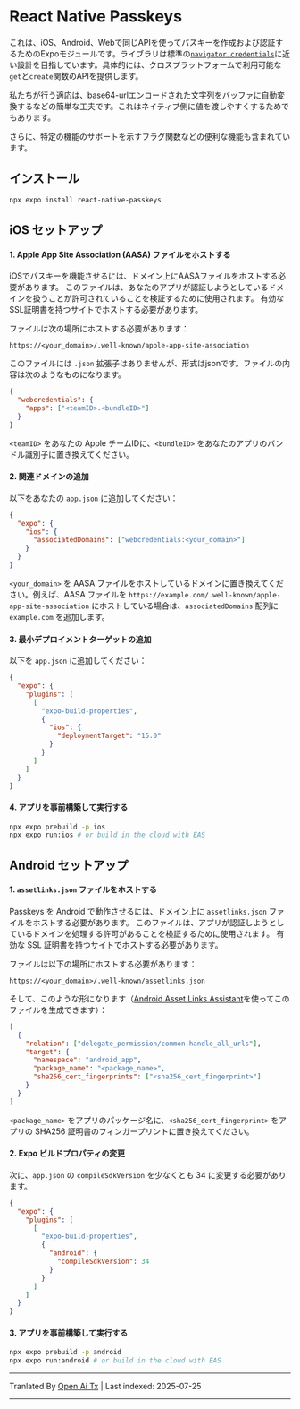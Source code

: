 # React Native Passkeys

これは、iOS、Android、Webで同じAPIを使ってパスキーを作成および認証するためのExpoモジュールです。ライブラリは標準の[`navigator.credentials`](https://w3c.github.io/webappsec-credential-management/#framework-credential-management)に近い設計を目指しています。具体的には、クロスプラットフォームで利用可能な`get`と`create`関数のAPIを提供します。

私たちが行う適応は、base64-urlエンコードされた文字列をバッファに自動変換するなどの簡単な工夫です。これはネイティブ側に値を渡しやすくするためでもあります。

さらに、特定の機能のサポートを示すフラグ関数などの便利な機能も含まれています。

## インストール

```sh
npx expo install react-native-passkeys
```

## iOS セットアップ

#### 1. Apple App Site Association (AASA) ファイルをホストする

iOSでパスキーを機能させるには、ドメイン上にAASAファイルをホストする必要があります。 このファイルは、あなたのアプリが認証しようとしているドメインを扱うことが許可されていることを検証するために使用されます。 有効なSSL証明書を持つサイトでホストする必要があります。

ファイルは次の場所にホストする必要があります：

```
https://<your_domain>/.well-known/apple-app-site-association
```
  
このファイルには `.json` 拡張子はありませんが、形式はjsonです。ファイルの内容は次のようなものになります。  
  
```json
{
  "webcredentials": {
    "apps": ["<teamID>.<bundleID>"]
  }
}
```

`<teamID>` をあなたの Apple チームIDに、`<bundleID>` をあなたのアプリのバンドル識別子に置き換えてください。

#### 2. 関連ドメインの追加

以下をあなたの `app.json` に追加してください：

```json
{
  "expo": {
    "ios": {
      "associatedDomains": ["webcredentials:<your_domain>"]
    }
  }
}
```

`<your_domain>` を AASA ファイルをホストしているドメインに置き換えてください。例えば、AASA ファイルを `https://example.com/.well-known/apple-app-site-association` にホストしている場合は、`associatedDomains` 配列に `example.com` を追加します。

#### 3. 最小デプロイメントターゲットの追加

以下を `app.json` に追加してください：

```json
{
  "expo": {
    "plugins": [
      [
        "expo-build-properties",
        {
          "ios": {
            "deploymentTarget": "15.0"
          }
        }
      ]
    ]
  }
}
```

#### 4. アプリを事前構築して実行する

```sh
npx expo prebuild -p ios
npx expo run:ios # or build in the cloud with EAS
```

## Android セットアップ

#### 1. `assetlinks.json` ファイルをホストする

Passkeys を Android で動作させるには、ドメイン上に `assetlinks.json` ファイルをホストする必要があります。 このファイルは、アプリが認証しようとしているドメインを処理する許可があることを検証するために使用されます。 有効な SSL 証明書を持つサイトでホストする必要があります。

ファイルは以下の場所にホストする必要があります：

```
https://<your_domain>/.well-known/assetlinks.json
```
そして、このような形になります（[Android Asset Links Assistant](https://developers.google.com/digital-asset-links/tools/generator)を使ってこのファイルを生成できます）：


```json
[
  {
    "relation": ["delegate_permission/common.handle_all_urls"],
    "target": {
      "namespace": "android_app",
      "package_name": "<package_name>",
      "sha256_cert_fingerprints": ["<sha256_cert_fingerprint>"]
    }
  }
]
```

`<package_name>` をアプリのパッケージ名に、`<sha256_cert_fingerprint>` をアプリの SHA256 証明書のフィンガープリントに置き換えてください。

#### 2. Expo ビルドプロパティの変更

次に、`app.json` の `compileSdkVersion` を少なくとも 34 に変更する必要があります。

```json
{
  "expo": {
    "plugins": [
      [
        "expo-build-properties",
        {
          "android": {
            "compileSdkVersion": 34
          }
        }
      ]
    ]
  }
}
```

#### 3. アプリを事前構築して実行する

```sh
npx expo prebuild -p android
npx expo run:android # or build in the cloud with EAS
```


---

Tranlated By [Open Ai Tx](https://github.com/OpenAiTx/OpenAiTx) | Last indexed: 2025-07-25

---